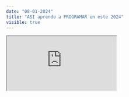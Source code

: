 ```yaml
---
date: "08-01-2024"
title: "ASI aprendo a PROGRAMAR en este 2024"
visible: true
---
```

<iframe src="https://www.youtube.com/embed/te5xrvhHHgg" allowfullscreen></iframe>
